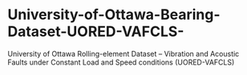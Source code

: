 # University-of-Ottawa-Bearing-Dataset-UORED-VAFCLS-
University of Ottawa Rolling-element Dataset – Vibration and Acoustic Faults under Constant Load and Speed conditions (UORED-VAFCLS)
